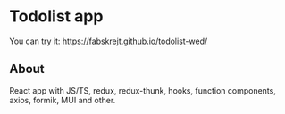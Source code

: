 # Todolist app

You can try it: https://fabskrejt.github.io/todolist-wed/

## About

React app with JS/TS, redux, redux-thunk, hooks,
function components, axios, formik, MUI and other.

